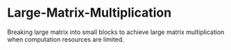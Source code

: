 # Large-Matrix-Multiplication
Breaking large matrix into small blocks to achieve large matrix multiplication when computation resources are limited.
